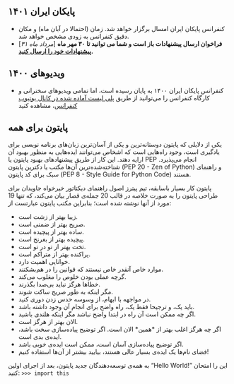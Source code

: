 ## پایکان ایران ۱۴۰۱
* کنفرانس پایکان ایران امسال برگزار خواهد شد. زمان (احتمالا در آبان ماه) و مکان دقیق کنفرانس به زودی مشخص خواهد شد.
* \[_۳۱ مرداد ماه_] **فراخوان ارسال پیشنهادات باز است و شما می توانید تا ۳۰ مهر ماه [پیشنهادات خود را ارسال کنید](/2022/fa/proposal).**


## ویدیوهای ۱۴۰۰
* کنفرانس پایکان ایران ۱۴۰۰ به پایان رسیده است، اما تمامی ویدیوهای سخنرانی و کارگاه کنفرانس را می‌توانید از طریق [پلی لیست آماده شده در کانال یوتیوب کنفرانس](https://www.youtube.com/playlist?list=PLS_yN8E1mjBM9jJp511MeuE_acvi7Li2u)، مشاهده کنید



## پایتون برای همه
یکی از دلایلی که پایتون دوستانه‌ترین و یکی از آسان‌ترین زبان‌های برنامه نویسی برای یادگیری است، وجود راه‌هایی است که اشخاص می‌توانند ایده‌هایی به منظور بهبود آن ارایه دهند. این کار از طریق پیشنهادهای بهبود پایتون یا PEP انجام می‌پذیرد. شناخته‌شده‌ترین آن‌ها مکتب یا دکترین پایتون (PEP 20 - Zen of Python) و راهنمای سبک برای کد پایتون (PEP 8 - Style Guide for Python Code) هستند.

پایتون کار بسیار باسابقه، تیم پیترز اصول راهنمای دیکتاتور خیرخواه جاویدان برای طراحی پایتون را به صورت خلاصه در قالب 20 جمله‌ی قصار بیان می‌کند، که تنها 19 مورد از آنها نوشته شده است؛ بنابراین مکتب پایتون عبارتست از:

* زیبا بهتر از زشت است.
* صریح بهتر از ضمنی است.
* ساده بهتر از پیچیده است.
* پیچیده بهتر از بغرنج است.
* تخت بهتر از تو در تو است.
* پراکنده بهتر از متراکم است.
* خوانایی اهمیت دارد.
* موارد خاص آنقدر خاص نیستند که قوانین را در هم‌بشکنند.
* گرچه عملی بودن خلوص را مغلوب می‌کند.
* خطاها هرگز نباید بی‌صدا بگذرند.
* مگر اینکه به طور صریح ساکت شوند.
* در مواجهه با ابهام، از وسوسه حدس زدن دوری کنید.
* باید یک، و ترجیحا فقط یک، راه واضح برای انجام آن وجود داشته باشد.
* اگر چه ممکن است آن راه در ابتدا واضح نباشد مگر اینکه هلندی باشید.
* الان بهتر از هرگز است.
* اگر چه هرگز اغلب بهتر از \*همین* الان است.
اگر توضیح پیاده‌سازی سخت باشد، ایده‌ی بدی است.
* اگر توضیح پیاده‌سازی آسان است، ممکن است ایده‌ی خوبی باشد.
* فضای نام‌ها یک ایده‌ی بسیار عالی هستند، بیایید بیشتر از آن‌ها استفاده کنیم!

به همه‌ی توسعه‌دهندگان جدید پایتون، بعد از اجرای اولین “Hello World!” این را امتحان کنید: 
`>>> import this`

